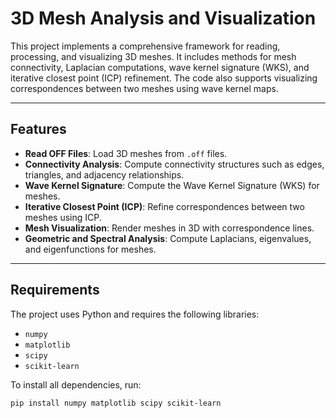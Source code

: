 # 3D Mesh Analysis and Visualization

This project implements a comprehensive framework for reading, processing, and visualizing 3D meshes. It includes methods for mesh connectivity, Laplacian computations, wave kernel signature (WKS), and iterative closest point (ICP) refinement. The code also supports visualizing correspondences between two meshes using wave kernel maps.

---

## Features

- **Read OFF Files**: Load 3D meshes from `.off` files.
- **Connectivity Analysis**: Compute connectivity structures such as edges, triangles, and adjacency relationships.
- **Wave Kernel Signature**: Compute the Wave Kernel Signature (WKS) for meshes.
- **Iterative Closest Point (ICP)**: Refine correspondences between two meshes using ICP.
- **Mesh Visualization**: Render meshes in 3D with correspondence lines.
- **Geometric and Spectral Analysis**: Compute Laplacians, eigenvalues, and eigenfunctions for meshes.

---

## Requirements

The project uses Python and requires the following libraries:

- `numpy`
- `matplotlib`
- `scipy`
- `scikit-learn`

To install all dependencies, run:
```bash
pip install numpy matplotlib scipy scikit-learn
